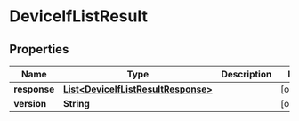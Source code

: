 
# DeviceIfListResult

## Properties
Name | Type | Description | Notes
------------ | ------------- | ------------- | -------------
**response** | [**List&lt;DeviceIfListResultResponse&gt;**](DeviceIfListResultResponse.md) |  |  [optional]
**version** | **String** |  |  [optional]



